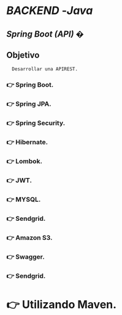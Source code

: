 # _BACKEND_ -_Java_
## _Spring Boot (API)_ �

## Objetivo
      Desarrollar una APIREST.

### 👉 Spring Boot.
### 👉 Spring JPA.
### 👉 Spring Security.
### 👉 Hibernate.
### 👉 Lombok.
### 👉 JWT.
### 👉 MYSQL.
### 👉 Sendgrid.
### 👉 Amazon S3.
### 👉 Swagger.
### 👉 Sendgrid.

# 👉 Utilizando Maven.





